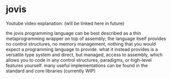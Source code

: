 # jovis
Youtube video explanation: (will be linked here in future)

the jovis programming language can be best described as a thin metaprogramming wrapper on top of assembly; the language itself provides no control structures, no memory management, nothing that you would expect a programming language to provide. what it instead provides is a versatile type system and direct, but managed, access to assembly, which allows you to code in any control structures, paradigms, or high-level features yourself. many useful implementations can be found in the standard and core libraries (currently WIP)